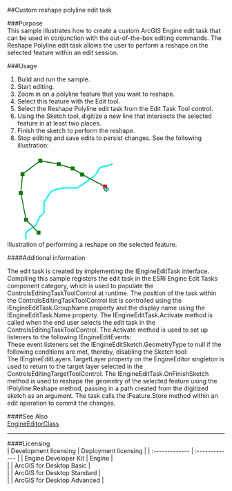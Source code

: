 ##Custom reshape polyline edit task

###Purpose  
This sample illustrates how to create a custom ArcGIS Engine edit task that can be used in conjunction with the out-of-the-box editing commands. The Reshape Polyline edit task allows the user to perform a reshape on the selected feature within an edit session.   


###Usage
1. Build and run the sample.  
1. Start editing.  
1. Zoom in on a polyline feature that you want to reshape.  
1. Select this feature with the Edit tool.  
1. Select the Reshape Polyline edit task from the Edit Task Tool control.  
1. Using the Sketch tool, digitize a new line that intersects the selected feature in at least two places.  
1. Finish the sketch to perform the reshape.  
1. Stop editing and save edits to persist changes. See the following illustration:  



![Illustration of performing a reshape on the selected feature.](images/pic1.png)  
Illustration of performing a reshape on the selected feature.  


####Additional information  
<div xmlns="http://www.w3.org/1999/xhtml" xmlns:my="http://schemas.microsoft.com/office/infopath/2003/myXSD/2006-02-10T23:25:53">The edit task is created by implementing the IEngineEditTask interface. Compiling this sample registers the edit task in the ESRI Engine Edit Tasks component category, which is used to populate the ControlsEditingTaskToolControl at runtime. The position of the task within the ControlsEditingTaskToolControl list is controlled using the IEngineEditTask.GroupName property and the display name using the IEngineEditTask.Name property. The IEngineEditTask.Activate method is called when the end user selects the edit task in the ControlsEditingTaskToolControl. The Activate method is used to set up listeners to the following IEngineEditEvents:</div>  
<div xmlns="http://www.w3.org/1999/xhtml" xmlns:my="http://schemas.microsoft.com/office/infopath/2003/myXSD/2006-02-10T23:25:53">These event listeners set the IEngineEditSketch.GeometryType to null if the following conditions are met, thereby, disabling the Sketch tool: </div>  
<div xmlns="http://www.w3.org/1999/xhtml" xmlns:my="http://schemas.microsoft.com/office/infopath/2003/myXSD/2006-02-10T23:25:53">The IEngineEditLayers.TargetLayer property on the EngineEditor singleton is used to return to the target layer selected in the ControlsEditingTargetToolControl. The IEngineEditTask.OnFinishSketch method is used to reshape the geometry of the selected feature using the IPolyline.Reshape method, passing in a path created from the digitized sketch as an argument. The task calls the IFeature.Store method within an edit operation to commit the changes.</div>  


####See Also  
[EngineEditorClass](http://desktopdev.arcgis.com/search/?q=EngineEditorClass&p=0&language=en&product=arcobjects-sdk-dotnet&version=&n=15&collection=help)  


---------------------------------

####Licensing  
| Development licensing | Deployment licensing | 
| :------------- | :------------- | 
| Engine Developer Kit | Engine |  
|  | ArcGIS for Desktop Basic |  
|  | ArcGIS for Desktop Standard |  
|  | ArcGIS for Desktop Advanced |  


